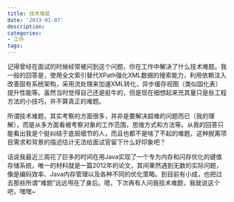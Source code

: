 ```yaml
---
title: 技术难题
date: '2013-01-07'
description:
categories:
- 工作
tags:
---
```


记得曾经在面试的时候经常被问到这个问题，你在工作中解决了什么技术难题。我一般的回答是，使用全文索引替代XPath强化XML数据的搜索能力，利用依赖注入改善固有系统架构，采用流处理来加速XML转化，异步缓存视图（类似固化表）提升性能等。虽然当时觉得自己还是挺牛的，但是现在细想起来充其量只是些工程方法的小技巧，并不算真正的难题。

所谓技术难题，其实考察的方面很多，并非是要解决超难的问题而已（我的理解），而是从多方面看被考察对象的工作范围，思维方式和方法等。从我的回答只能看出我是个挺纠结于底层细节的人，而且也都不是啥了不起的难题。这种脱离项目需求和背景的描述估计无法给面试官留下什么好印象吧？

话说我最近三周花了巨多的时间在用Java实现了一个专为内存和闪存优化的键值存储系统，唯一的材料就是一篇2012年的论文，其间果然遇到无数的实际问题，像是编码效率、Java内存管理以及各种不同的优化策略。到目前有小成，也把过去那些所谓“难题”远远甩在了身后。嗯，下次再有人问我技术难题，我就说这个吧，嘿嘿~
